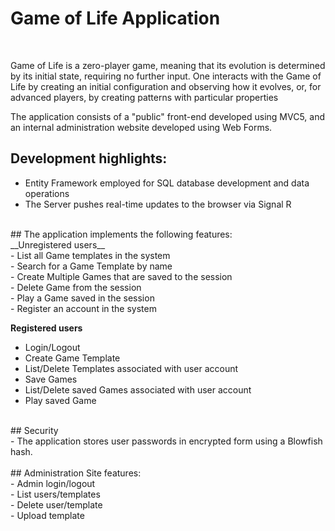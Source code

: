 # Game of Life Application
<br>

Game of Life is a zero-player game, meaning that its evolution is determined by its initial state, requiring no further input. One interacts with the Game of Life by creating an initial configuration and observing how it evolves, or, for advanced players, by creating patterns with particular properties

The application consists of a "public" front-end developed using MVC5, and an internal administration website developed using Web Forms.

## Development highlights:<br>
- Entity Framework employed for SQL database development and data operations<br>
- The Server pushes real-time updates to the browser via Signal R<br>
<br>
## The application implements the following features:<br>
__Unregistered users__<br>
- List all Game templates in the system<br>
- Search for a Game Template by name<br>
- Create Multiple Games that are saved to the session<br>
- Delete Game from the session<br>
- Play a Game saved in the session<br>
- Register an account in the system<br>

__Registered users__<br>
- Login/Logout<br>
- Create Game Template<br>
- List/Delete Templates associated with user account<br>
- Save Games<br>
- List/Delete saved Games associated with user account<br>
- Play saved Game<br>
<br>
## Security<br>
- The application stores user passwords in encrypted form using a Blowfish hash.<br>
<br>
## Administration Site features:<br>
- Admin login/logout<br>
- List users/templates<br>
- Delete user/template<br>
- Upload template
